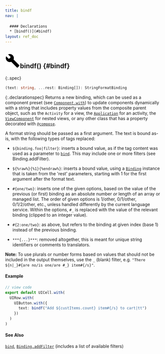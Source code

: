 ```yaml
---
title: bindf
nav: |

  #### Declarations
  * [bindf()](#bindf)
layout: ref_doc
---
```


## ![](/assets/icons/spec-function.svg)bindf() {#bindf}
{:.spec}

```typescript
(text: string, ...rest: Binding[]): StringFormatBinding
```
{:.declarationspec}
Returns a new binding, which can be used as a component preset (see [`Component.with`](./Component#Component:with)) to update components dynamically with a string that includes property values from the composite parent object, such as the `Activity` for a view, the [`Application`](./Application) for an activity, the [`ViewComponent`](./ViewComponent) for nested views, or any other class that has a property decorated with [`@compose`](./compose).


A format string should be passed as a first argument. The text is bound as-is, with the following types of tags replaced:


- `${binding.foo|filter}`: inserts a bound value, as if the tag content was used as a parameter to [`bind`](./bind). This may include one or more filters (see Binding.addFilter).

- `${%raw%}{%1}{%endraw%}`: inserts a bound value, using a [`Binding`](./Binding) instance that is taken from the 'rest' parameters, starting with 1 for the first argument after the format text.

- `#{one/two}`: inserts one of the given options, based on the value of the previous (or first) binding as an absolute number _or_ length of an array or managed list. The order of given options is 1/other, 0/1/other, 0/1/2/other, etc., unless handled differently by the current language service. Within the options, `#_` is replaced with the value of the relevant binding (clipped to an integer value).

- `#{2:one/two}`: as above, but refers to the binding at given index (base 1) instead of the previous binding.

- `***{...}***`: removed altogether, this is meant for unique string identifiers or comments to translators.

**Note:** To use plurals or number forms based on values that should not be included in the output themselves, use the `_` (blank) filter, e.g. `"There ${n|_}#{are no/is one/are #_} item#{/s}"`.

#### Example
```typescript
// view code
export default UICell.with(
  UIRow.with(
    UIButton.with({
      text: bindf("Add ${custItems.count} item#{/s} to cart|tt")
    })
  )
)
```

#### See Also
[`bind`](./bind), [`Binding.addFilter`](./Binding#Binding:addFilter) (includes a list of available filters)


